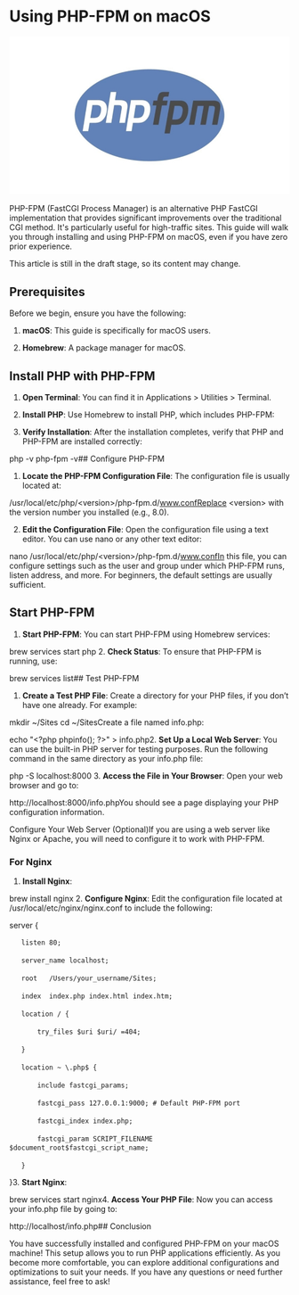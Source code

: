 # Using PHP-FPM on macOS

![](./images/17-Using_PHP-FPM_on_macOS_1.jpeg)

PHP-FPM (FastCGI Process Manager) is an alternative PHP FastCGI implementation that provides significant improvements over the traditional CGI method. It's particularly useful for high-traffic sites. This guide will walk you through installing and using PHP-FPM on macOS, even if you have zero prior experience.

This article is still in the draft stage, so its content may change.

## Prerequisites

Before we begin, ensure you have the following:

1. **macOS**: This guide is specifically for macOS users.

2. **Homebrew**: A package manager for macOS.

## Install PHP with PHP-FPM

1. **Open Terminal**: You can find it in Applications &gt; Utilities &gt; Terminal.

2. **Install PHP**: Use Homebrew to install PHP, which includes PHP-FPM:

3. **Verify Installation**: After the installation completes, verify that PHP and PHP-FPM are installed correctly:

php -v
php-fpm -v## Configure PHP-FPM

1. **Locate the PHP-FPM Configuration File**: The configuration file is usually located at:

/usr/local/etc/php/&lt;version&gt;/php-fpm.d/www.confReplace &lt;version&gt; with the version number you installed (e.g., 8.0).

2. **Edit the Configuration File**: Open the configuration file using a text editor. You can use nano or any other text editor:

nano /usr/local/etc/php/&lt;version&gt;/php-fpm.d/www.confIn this file, you can configure settings such as the user and group under which PHP-FPM runs, listen address, and more. For beginners, the default settings are usually sufficient.

## Start PHP-FPM

1. **Start PHP-FPM**: You can start PHP-FPM using Homebrew services:

brew services start php   2. **Check Status**: To ensure that PHP-FPM is running, use:

brew services list## Test PHP-FPM

1. **Create a Test PHP File**: Create a directory for your PHP files, if you don’t have one already. For example:

mkdir ~/Sites
cd ~/SitesCreate a file named info.php:

echo "&lt;?php phpinfo(); ?&gt;" &gt; info.php2. **Set Up a Local Web Server**: You can use the built-in PHP server for testing purposes. Run the following command in the same directory as your info.php file:

php -S localhost:8000   3. **Access the File in Your Browser**: Open your web browser and go to:

http://localhost:8000/info.phpYou should see a page displaying your PHP configuration information.

Configure Your Web Server (Optional)If you are using a web server like Nginx or Apache, you will need to configure it to work with PHP-FPM.

### For Nginx

1. **Install Nginx**:

brew install nginx   2. **Configure Nginx**: Edit the configuration file located at /usr/local/etc/nginx/nginx.conf to include the following:

   server {

       listen 80;

       server_name localhost;

       root   /Users/your_username/Sites;

       index  index.php index.html index.htm;

       location / {

           try_files $uri $uri/ =404;

       }

       location ~ \.php$ {

           include fastcgi_params;

           fastcgi_pass 127.0.0.1:9000; # Default PHP-FPM port

           fastcgi_index index.php;

           fastcgi_param SCRIPT_FILENAME $document_root$fastcgi_script_name;

       }

   }3. **Start Nginx**:

brew services start nginx4. **Access Your PHP File**: Now you can access your info.php file by going to:

http://localhost/info.php## Conclusion

You have successfully installed and configured PHP-FPM on your macOS machine! This setup allows you to run PHP applications efficiently. As you become more comfortable, you can explore additional configurations and optimizations to suit your needs. If you have any questions or need further assistance, feel free to ask!